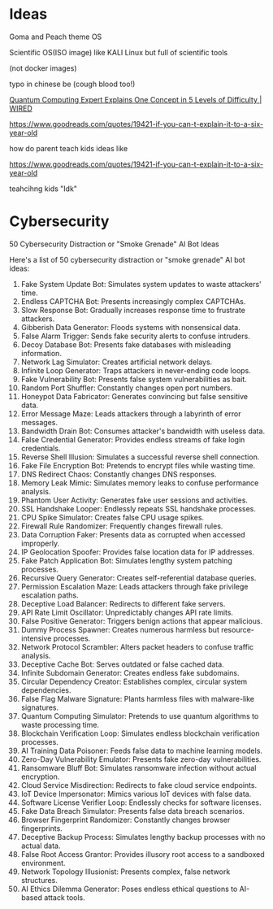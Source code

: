 # Ideas

Goma and Peach theme OS

Scientific OS(ISO image) like KALI Linux but full of scientific tools

(not docker images)

typo in chinese be (cough blood too!)

[Quantum Computing Expert Explains One Concept in 5 Levels of Difficulty | WIRED]([https://www.youtube.com/watch?v=OWJCfOvochA)

https://www.goodreads.com/quotes/19421-if-you-can-t-explain-it-to-a-six-year-old

how do parent teach kids ideas like 

https://www.goodreads.com/quotes/19421-if-you-can-t-explain-it-to-a-six-year-old

teahcihng kids "Idk"

# Cybersecurity

50 Cybersecurity Distraction or "Smoke Grenade" AI Bot Ideas

Here's a list of 50 cybersecurity distraction or "smoke grenade" AI bot ideas:

1. Fake System Update Bot: Simulates system updates to waste attackers' time.
2. Endless CAPTCHA Bot: Presents increasingly complex CAPTCHAs.
3. Slow Response Bot: Gradually increases response time to frustrate attackers.
4. Gibberish Data Generator: Floods systems with nonsensical data.
5. False Alarm Trigger: Sends fake security alerts to confuse intruders.
6. Decoy Database Bot: Presents fake databases with misleading information.
7. Network Lag Simulator: Creates artificial network delays.
8. Infinite Loop Generator: Traps attackers in never-ending code loops.
9. Fake Vulnerability Bot: Presents false system vulnerabilities as bait.
10. Random Port Shuffler: Constantly changes open port numbers.
11. Honeypot Data Fabricator: Generates convincing but false sensitive data.
12. Error Message Maze: Leads attackers through a labyrinth of error messages.
13. Bandwidth Drain Bot: Consumes attacker's bandwidth with useless data.
14. False Credential Generator: Provides endless streams of fake login credentials.
15. Reverse Shell Illusion: Simulates a successful reverse shell connection.
16. Fake File Encryption Bot: Pretends to encrypt files while wasting time.
17. DNS Redirect Chaos: Constantly changes DNS responses.
18. Memory Leak Mimic: Simulates memory leaks to confuse performance analysis.
19. Phantom User Activity: Generates fake user sessions and activities.
20. SSL Handshake Looper: Endlessly repeats SSL handshake processes.
21. CPU Spike Simulator: Creates false CPU usage spikes.
22. Firewall Rule Randomizer: Frequently changes firewall rules.
23. Data Corruption Faker: Presents data as corrupted when accessed improperly.
24. IP Geolocation Spoofer: Provides false location data for IP addresses.
25. Fake Patch Application Bot: Simulates lengthy system patching processes.
26. Recursive Query Generator: Creates self-referential database queries.
27. Permission Escalation Maze: Leads attackers through fake privilege escalation paths.
28. Deceptive Load Balancer: Redirects to different fake servers.
29. API Rate Limit Oscillator: Unpredictably changes API rate limits.
30. False Positive Generator: Triggers benign actions that appear malicious.
31. Dummy Process Spawner: Creates numerous harmless but resource-intensive processes.
32. Network Protocol Scrambler: Alters packet headers to confuse traffic analysis.
33. Deceptive Cache Bot: Serves outdated or false cached data.
34. Infinite Subdomain Generator: Creates endless fake subdomains.
35. Circular Dependency Creator: Establishes complex, circular system dependencies.
36. False Flag Malware Signature: Plants harmless files with malware-like signatures.
37. Quantum Computing Simulator: Pretends to use quantum algorithms to waste processing time.
38. Blockchain Verification Loop: Simulates endless blockchain verification processes.
39. AI Training Data Poisoner: Feeds false data to machine learning models.
40. Zero-Day Vulnerability Emulator: Presents fake zero-day vulnerabilities.
41. Ransomware Bluff Bot: Simulates ransomware infection without actual encryption.
42. Cloud Service Misdirection: Redirects to fake cloud service endpoints.
43. IoT Device Impersonator: Mimics various IoT devices with false data.
44. Software License Verifier Loop: Endlessly checks for software licenses.
45. Fake Data Breach Simulator: Presents false data breach scenarios.
46. Browser Fingerprint Randomizer: Constantly changes browser fingerprints.
47. Deceptive Backup Process: Simulates lengthy backup processes with no actual data.
48. False Root Access Grantor: Provides illusory root access to a sandboxed environment.
49. Network Topology Illusionist: Presents complex, false network structures.
50. AI Ethics Dilemma Generator: Poses endless ethical questions to AI-based attack tools.
